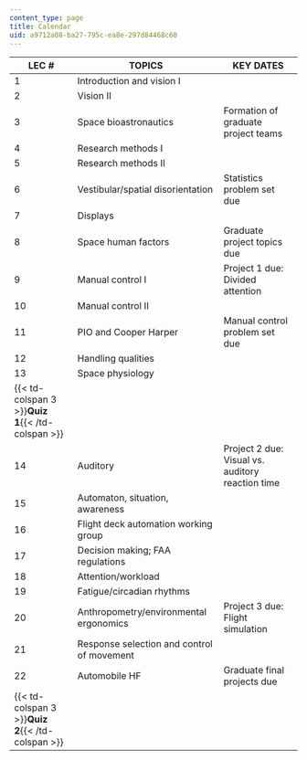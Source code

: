 ```yaml
---
content_type: page
title: Calendar
uid: a9712a08-ba27-795c-ea8e-297d84468c60
---
```


| LEC # | TOPICS | KEY DATES |
| --- | --- | --- |
| 1 | Introduction and vision I | &nbsp; |
| 2 | Vision II | &nbsp; |
| 3 | Space bioastronautics | Formation of graduate project teams |
| 4 | Research methods I | &nbsp; |
| 5 | Research methods II | &nbsp; |
| 6 | Vestibular/spatial disorientation | Statistics problem set due |
| 7 | Displays | &nbsp; |
| 8 | Space human factors | Graduate project topics due |
| 9 | Manual control I | Project 1 due: Divided attention |
| 10 | Manual control II | &nbsp; |
| 11 | PIO and Cooper Harper | Manual control problem set due |
| 12 | Handling qualities | &nbsp; |
| 13 | Space physiology | &nbsp; |
| {{< td-colspan 3 >}}**Quiz 1**{{< /td-colspan >}} |||
| 14 | Auditory | Project 2 due: Visual vs. auditory reaction time |
| 15 | Automaton, situation, awareness | &nbsp; |
| 16 | Flight deck automation working group | &nbsp; |
| 17 | Decision making; FAA regulations | &nbsp; |
| 18 | Attention/workload | &nbsp; |
| 19 | Fatigue/circadian rhythms | &nbsp; |
| 20 | Anthropometry/environmental ergonomics | Project 3 due: Flight simulation |
| 21 | Response selection and control of movement | &nbsp; |
| 22 | Automobile HF | Graduate final projects due |
| {{< td-colspan 3 >}}**Quiz 2**{{< /td-colspan >}} ||